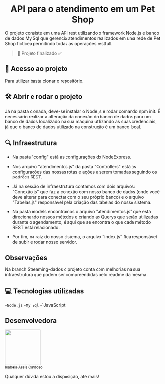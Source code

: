  <h1 align="center"> API para o atendimento em um Pet Shop </h1>

 O projeto consiste em uma API rest utilizando o framework Node.js e banco de dados My Sql que gerencia atendimentos realizados em uma rede de Pet Shop fictícea permitindo todas as operações restfull.
 
 
 > :construction: Projeto finalizado :white_check_mark:


## 📁 Acesso ao projeto

 Para utilizar basta clonar o repositório.

## 🛠️ Abrir e rodar o projeto

 Já na pasta clonada, deve-se  instalar o Node.js e rodar comando npm init. 
 É necessário realizar a alteração da conexão do banco de dados para um banco de dados localizado na sua máquina utilizando as suas credenciais, já que o banco de dados utilizado na construção é um banco local. 
 
## :mag: Infraestrutura
 
- Na pasta "config" está as configurações do  NodeExpress.
 
-  Nos arquivo "atendimentos.js" da pasta "Controllers" está as configurações das nossas rotas e ações a serem tomadas seguindo os padrões REST.
 
- Já na sessão de infraestrutura contamos com dois arquivos: "Conexão.js" que faz a conexão com nosso banco de dados (onde você deve alterar para conectar com o seu próprio banco) e o arquivo "Tabelas.js" responsável pela criação das tabelas do nosso sistema.
 
- Na pasta models encontramos o arquivo "atendimentos.js" que está direcionando nossos métodos  e criando as Querys que serão utilizadas durante o agendamento, é aqui que se encontra o que cada método REST está relacionado.
 
 - Por fim, na raiz do nosso sistema, o arquivo "index.js" fica responsável de subir e rodar nosso servidor.
 
 
 ## Observações
 
 Na branch Streaming-dados o projeto conta com melhorias na sua infraestrutura que podem ser compreendidas pelo readme da mesma.
 
 ## :computer: Tecnologias utilizadas
 -`Node.js`
 -`My Sql`
 -`JavaScript
 
 
 ## Desenvolvedora
 
 [<img src="https://avatars.githubusercontent.com/u/66324902?s=400&u=6d21db611880cf437c25d3e4c5445ad80a642a8f&v=4" width=115><br><sub>Isabela Assis Cardoso</sub>](https://github.com/IsabelaAC)

  
 Qualquer dúvida estou a disposição, até mais!
 

